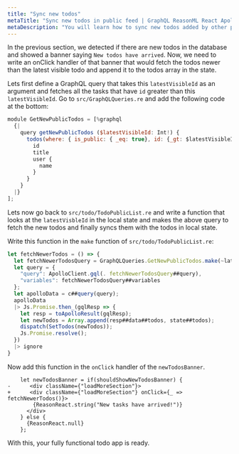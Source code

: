 ```yaml
---
title: "Sync new todos"
metaTitle: "Sync new todos in public feed | GraphQL ReasonML React Apollo Tutorial"
metaDescription: "You will learn how to sync new todos added by other people in the public feed by fetching older and newer data using GraphQL Queries"
---
```


In the previous section, we detected if there are new todos in the database and showed a banner saying `New todos have arrived`. Now, we need to write an onClick handler of that banner that would fetch the todos newer than the latest visible todo and append it to the todos array in the state.

Lets first define a GraphQL query that takes this `latestVisibleId` as an argument and fetches all the tasks that have `id` greater than this `latestVisibleId`. Go to `src/GraphQLQueries.re` and add the following code at the bottom:

```js
module GetNewPublicTodos = [%graphql
  {|
    query getNewPublicTodos ($latestVisibleId: Int!) {
      todos(where: { is_public: { _eq: true}, id: {_gt: $latestVisibleId}}, order_by: { id: desc }) {
        id
        title
        user {
          name
        }
      }
    }
  |}
];
```

Lets now go back to `src/todo/TodoPublicList.re` and write a function that looks at the `latestVisbleId` in the local state and makes the above query to fetch the new todos and finally syncs them with the todos in local state.

Write this function in the `make` function of `src/todo/TodoPublicList.re`:

```js
let fetchNewerTodos = () => {
  let fetchNewerTodosQuery = GraphQLQueries.GetNewPublicTodos.make(~latestVisibleId=latestVisibleId, ());
  let query = {
    "query": ApolloClient.gql(. fetchNewerTodosQuery##query),
    "variables": fetchNewerTodosQuery##variables
  };
  let apolloData = c##query(query);
  apolloData
  |> Js.Promise.then_(gqlResp => {
    let resp = toApolloResult(gqlResp);
    let newTodos = Array.append(resp##data##todos, state##todos);
    dispatch(SetTodos(newTodos));
    Js.Promise.resolve();
  })
  |> ignore
}
```

Now add this function in the `onClick` handler of the `newTodosBanner`.

```
    let newTodosBanner = if(shouldShowNewTodosBanner) {
-      <div className={"loadMoreSection"}>
+      <div className={"loadMoreSection"} onClick={_ => fetchNewerTodos()}>
        {ReasonReact.string("New tasks have arrived!")}
      </div>
    } else {
      {ReasonReact.null}
    };

```

With this, your fully functional todo app is ready.